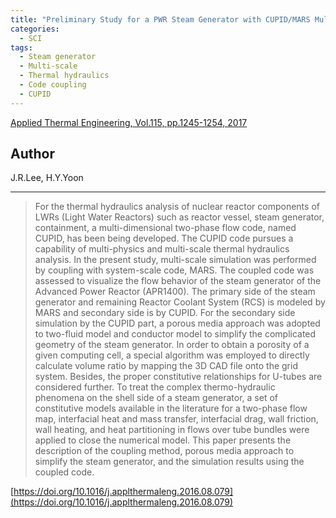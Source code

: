 ```yaml
---
title: "Preliminary Study for a PWR Steam Generator with CUPID/MARS Multi-scale Thermal-hydraulics Simulation"
categories:
  - SCI
tags:
  - Steam generator
  - Multi-scale
  - Thermal hydraulics
  - Code coupling
  - CUPID
---
```


[Applied Thermal Engineering, Vol.115, pp.1245-1254, 2017](https://doi.org/10.1016/j.applthermaleng.2016.08.079)


## Author

J.R.Lee, H.Y.Yoon

----

>For the thermal hydraulics analysis of nuclear reactor components of LWRs (Light Water Reactors) such as reactor vessel, steam generator, containment, a multi-dimensional two-phase flow code, named CUPID, has been being developed. The CUPID code pursues a capability of multi-physics and multi-scale thermal hydraulics analysis. In the present study, multi-scale simulation was performed by coupling with system-scale code, MARS. The coupled code was assessed to visualize the flow behavior of the steam generator of the Advanced Power Reactor (APR1400). The primary side of the steam generator and remaining Reactor Coolant System (RCS) is modeled by MARS and secondary side is by CUPID. For the secondary side simulation by the CUPID part, a porous media approach was adopted to two-fluid model and conductor model to simplify the complicated geometry of the steam generator. In order to obtain a porosity of a given computing cell, a special algorithm was employed to directly calculate volume ratio by mapping the 3D CAD file onto the grid system. Besides, the proper constitutive relationships for U-tubes are considered further. To treat the complex thermo-hydraulic phenomena on the shell side of a steam generator, a set of constitutive models available in the literature for a two-phase flow map, interfacial heat and mass transfer, interfacial drag, wall friction, wall heating, and heat partitioning in flows over tube bundles were applied to close the numerical model. This paper presents the description of the coupling method, porous media approach to simplify the steam generator, and the simulation results using the coupled code.

[https://doi.org/10.1016/j.applthermaleng.2016.08.079](https://doi.org/10.1016/j.applthermaleng.2016.08.079)